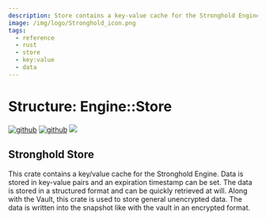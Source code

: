 ```yaml
---
description: Store contains a key-value cache for the Stronghold Engine.
image: /img/logo/Stronghold_icon.png
tags:
  - reference
  - rust
  - store
  - key:value
  - data
---
```


# Structure: Engine::Store

[![github](https://img.shields.io/badge/github-source-blue.svg)](https://github.com/iotaledger/stronghold.rs/tree/dev/engine/src/store) [![github](https://img.shields.io/badge/rust-docs-green.svg)](https://docs.rs/stronghold_engine/latest/engine/store/index.html) [![](https://img.shields.io/crates/v/stronghold-engine.svg)](https://crates.io/crates/stronghold-engine)

## Stronghold Store

This crate contains a key/value cache for the Stronghold Engine. Data is stored in key-value pairs and an expiration timestamp can be set. The data is stored in a structured format and can be quickly retrieved at will. Along with the Vault, this crate is used to store general unencrypted data. The data is written into the snapshot like with the vault in an encrypted format.
